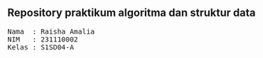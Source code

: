 ## Repository praktikum algoritma dan struktur data

<pre>
Nama  : Raisha Amalia
NIM   : 231110002
Kelas : S1SD04-A
</pre>